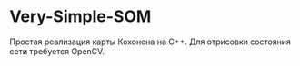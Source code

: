 # Very-Simple-SOM 
Простая реализация карты Кохонена на C++.
Для отрисовки состояния сети требуется OpenCV.
